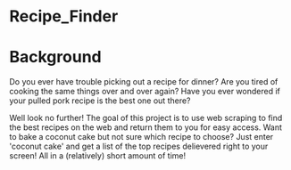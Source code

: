 # Recipe_Finder

# Background
Do you ever have trouble picking out a recipe for dinner? Are you tired of cooking the same things over and over again? Have you ever wondered if your pulled pork recipe is the best one out there?

Well look no further! The goal of this project is to use web scraping to find the best recipes on the web and return them to you for easy access. Want to bake a coconut cake but not sure which recipe to choose? Just enter 'coconut cake' and get a list of the top recipes delievered right to your screen! All in a (relatively) short amount of time!

# 

